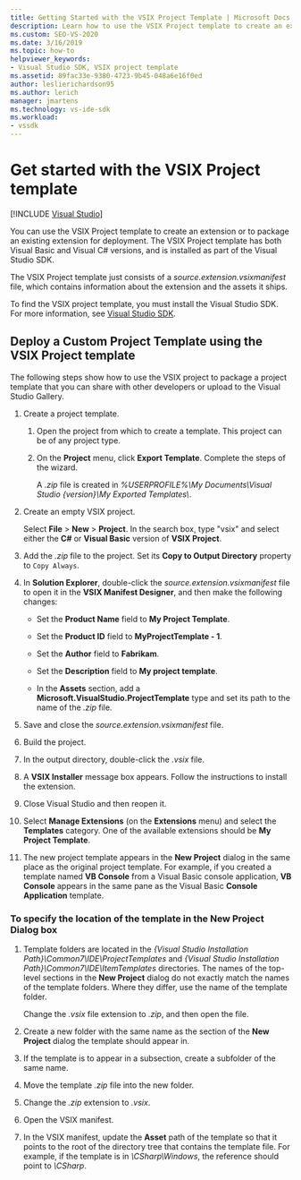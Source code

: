 ```yaml
---
title: Getting Started with the VSIX Project Template | Microsoft Docs
description: Learn how to use the VSIX Project template to create an extension or to package an existing extension for deployment. 
ms.custom: SEO-VS-2020
ms.date: 3/16/2019
ms.topic: how-to
helpviewer_keywords:
- Visual Studio SDK, VSIX project template
ms.assetid: 89fac33e-9380-4723-9b45-048a6e16f0ed
author: leslierichardson95
ms.author: lerich
manager: jmartens
ms.technology: vs-ide-sdk
ms.workload:
- vssdk
---
```

# Get started with the VSIX Project template

 [!INCLUDE [Visual Studio](~/includes/applies-to-version/vs-windows-only.md)]

You can use the VSIX Project template to create an extension or to package an existing extension for deployment. The VSIX Project template has both Visual Basic and Visual C# versions, and is installed as part of the Visual Studio SDK.

 The VSIX Project template just consists of a *source.extension.vsixmanifest* file, which contains information about the extension and the assets it ships.

 To find the VSIX project template, you must install the Visual Studio SDK. For more information, see [Visual Studio SDK](../extensibility/visual-studio-sdk.md).

## Deploy a Custom Project Template using the VSIX Project template

 The following steps show how to use the VSIX project to package a project template that you can share with other developers or upload to the Visual Studio Gallery.

1. Create a project template.

    1. Open the project from which to create a template. This project can be of any project type.

    2. On the **Project** menu, click **Export Template**. Complete the steps of the wizard.

         A *.zip* file is created in *%USERPROFILE%\My Documents\Visual Studio {version}\My Exported Templates\\*.

2. Create an empty VSIX project.

     Select **File** > **New** > **Project**. In the search box, type "vsix" and select either the **C#** or **Visual Basic** version of **VSIX Project**.

3. Add the *.zip* file to the project. Set its **Copy to Output Directory** property to `Copy Always`.

4. In **Solution Explorer**, double-click the *source.extension.vsixmanifest* file to open it in the **VSIX Manifest Designer**, and then make the following changes:

    - Set the **Product Name** field to **My Project Template**.

    - Set the **Product ID** field to **MyProjectTemplate - 1**.

    - Set the **Author** field to **Fabrikam**.

    - Set the **Description** field to **My project template**.

    - In the **Assets** section, add a **Microsoft.VisualStudio.ProjectTemplate** type and set its path to the name of the *.zip* file.

5. Save and close the *source.extension.vsixmanifest* file.

6. Build the project.

7. In the output directory, double-click the *.vsix* file.

8. A **VSIX Installer** message box appears. Follow the instructions to install the extension.

9. Close Visual Studio and then reopen it.

10. Select **Manage Extensions** (on the **Extensions** menu) and select the **Templates** category. One of the available extensions should be **My Project Template**.

11. The new project template appears in the **New Project** dialog in the same place as the original project template. For example, if you created a template named **VB Console** from a Visual Basic console application, **VB Console** appears in the same pane as the Visual Basic **Console Application** template.

### To specify the location of the template in the New Project Dialog box

1. Template folders are located in the *{Visual Studio Installation Path}\Common7\IDE\ProjectTemplates* and *{Visual Studio Installation Path}\Common7\IDE\ItemTemplates* directories. The names of the top-level sections in the **New Project** dialog do not exactly match the names of the template folders. Where they differ, use the name of the template folder.

    Change the *.vsix* file extension to *.zip*, and then open the file.

2. Create a new folder with the same name as the section of the **New Project** dialog the template should appear in.

3. If the template is to appear in a subsection, create a subfolder of the same name.

4. Move the template *.zip* file into the new folder.

5. Change the *.zip* extension to *.vsix*.

6. Open the VSIX manifest.

7. In the VSIX manifest, update the **Asset** path of the template so that it points to the root of the directory tree that contains the template file. For example, if the template is in *\CSharp\Windows*, the reference should point to *\CSharp*.
